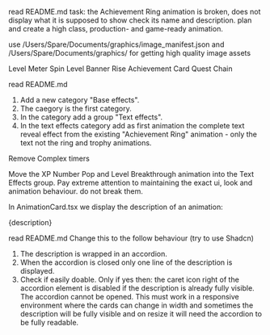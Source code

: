 read README.md
task:
the Achievement Ring animation is broken, does not display what it is supposed to show check its name and description. plan and create a high class, production- and game-ready animation.


use /Users/Spare/Documents/graphics/image_manifest.json and /Users/Spare/Documents/graphics/ for getting high quality image assets

Level Meter Spin
Level Banner Rise
Achievement Card
Quest Chain

read README.md

1. Add a new category "Base effects".
2. The caegory is the first category.
3. In the category add a group "Text effects".
4. In the text effects category add as first animation the complete text reveal effect from the existing "Achievement Ring" animation - only the text not the ring and trophy animations.


Remove Complex timers

Move the XP Number Pop and Level Breakthrough animation into the Text Effects group. Pay extreme attention to maintaining the exact ui, look and animation behaviour. do not break them.

In AnimationCard.tsx we display the description of an animation:
<p className="pf-card__description">{description}</p>

read README.md
Change this to the follow behaviour (try to use Shadcn)
1. The description is wrapped in an accordion.
2. When the accordion is closed only one line of the description is displayed.
3. Check if easily doable. Only if yes then: the caret icon right of the accordion element is disabled if the description is already fully visible. The accordion cannot be opened. This must work in a responsive environment where the cards can change in width and sometimes the description will be fully visible and on resize it will need the accordion to be fully readable.
